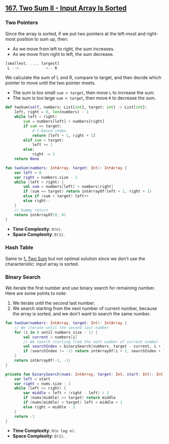 ## [167. Two Sum II - Input Array Is Sorted](https://leetcode.com/problems/two-sum-ii-input-array-is-sorted/)

### Two Pointers
Since the array is sorted, if we put two pointers at the left-most and right-most position to sum up, then:

* As we move from left to right, the sum increases.
* As we move from right to left, the sum decrease.

```js
[smallest, ..., largest]
 L -->            <-- R
```

We calculate the sum of L and R, compare to target, and then decide which pointer to move until the two pointer meets.

* The sum is too small `sum < target`, then move `L` to increase the sum.
* The sum is too large `sum > target`, then move `R` to decrease the sum.

```python
def twoSum(self, numbers: List[int], target: int) -> List[int]:
    left, right = 0, len(numbers) - 1
    while left < right:
        sum = numbers[left] + numbers[right]
        if sum == target:
            # 1-based index
            return [left + 1, right + 1]
        elif sum < target:
            left += 1
        else:
            right -= 1
    return None
```

```kotlin
fun twoSum(numbers: IntArray, target: Int): IntArray {
    var left = 0
    var right = numbers.size - 1
    while (left < right) {
        val sum = numbers[left] + numbers[right]
        if (sum == target) return intArrayOf(left + 1, right + 1)
        else if (sum < target) left++
        else right--
    }
    // Dummy return
    return intArrayOf(0, 0)
}
```

* **Time Complexity**: `O(n)`.
* **Space Complexity**: `O(1)`.

### Hash Table
Same to [1. Two Sum](../leetcode/1.two-sum.md) but not optimal solution since we don't use the characteristic: input array is sorted.

### Binary Search
We iterate the first number and use binary search for remaining number. Here are some points to note:
1. We iterate until the second last number.
2. We search starting from the next number of current number, because the array is sorted, and we don't want to search the same number.

```kotlin
fun twoSum(numbers: IntArray, target: Int): IntArray {
    // We iterate until the second last number
    for (i in 0 until numbers.size - 1) {
        val current = numbers[i]
        // We search starting from the next number of current number
        val searchIndex = binarySearch(numbers, target - current, i + 1)
        if (searchIndex != -1) return intArrayOf(i + 1, searchIndex + 1)
    }
    return intArrayOf(-1, -1)
}

private fun binarySearch(nums: IntArray, target: Int, start: Int): Int {
    var left = start
    var right = nums.size - 1
    while (left <= right) {
        var middle = left + (right - left) / 2
        if (nums[middle] == target) return middle
        if (nums[middle] < target) left = middle + 1
        else right = middle - 1
    }
    return -1
}
```

* **Time Complexity**: `O(n log n)`.
* **Space Complexity**: `O(1)`.